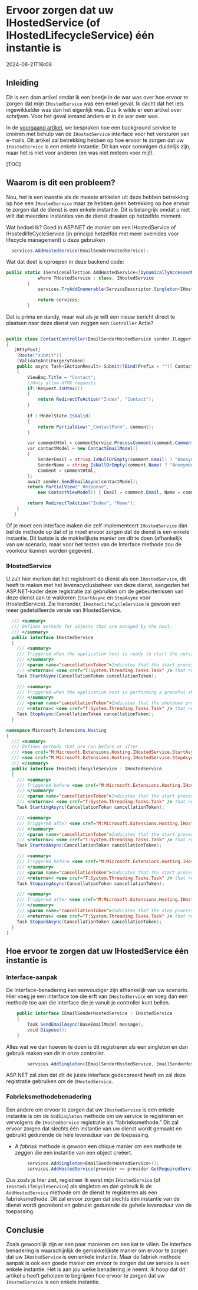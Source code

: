 # Ervoor zorgen dat uw IHostedService (of IHostedLifecycleService) één instantie is

<!--category-- ASP.NET -->
<datetime class="hidden">2024-08-21T16:08</datetime>

## Inleiding

Dit is een dom artikel omdat ik een beetje in de war was over hoe ervoor te zorgen dat mijn `IHostedService` was een enkel geval. Ik dacht dat het iets ingewikkelder was dan het eigenlijk was. Dus ik wilde er een artikel over schrijven. Voor het geval iemand anders er in de war over was.

In de [voorgaand artikel](/blog/addingasyncsendingforemails), we bespraken hoe een background service te creëren met behulp van de `IHostedService` interface voor het versturen van e-mails. Dit artikel zal betrekking hebben op hoe ervoor te zorgen dat uw `IHostedService` is een enkele instantie.
Dit kan voor sommigen duidelijk zijn, maar het is niet voor anderen (en was niet meteen voor mij!).

[TOC]

## Waarom is dit een probleem?

Nou, het is een kwestie als de meeste artikelen uit deze hebben betrekking op hoe een `IHostedService` maar ze hebben geen betrekking op hoe ervoor te zorgen dat de dienst is een enkele instantie. Dit is belangrijk omdat u niet wilt dat meerdere instanties van de dienst draaien op hetzelfde moment.

Wat bedoel ik? Goed in ASP.NET de manier om een IHostedService of IHostedlifeCycleService (in principe hetzelfde met meer overrides voor lifecycle management) u deze gebruiken

```csharp
  services.AddHostedService(EmailSenderHostedService);
```

Wat dat doet is oproepen in deze backend code:

```csharp
public static IServiceCollection AddHostedService<[DynamicallyAccessedMembers(DynamicallyAccessedMemberTypes.PublicConstructors)] THostedService>(this IServiceCollection services)
            where THostedService : class, IHostedService
        {
            services.TryAddEnumerable(ServiceDescriptor.Singleton<IHostedService, THostedService>());

            return services;
        }

```

Dat is prima en dandy, maar wat als je wilt een nieuw bericht direct te plaatsen naar deze dienst van zeggen een `Controller` Actie?

```csharp

public class ContactController(EmailSenderHostedService sender,ILogger<BaseController> logger) ...
{
   [HttpPost]
    [Route("submit")]
    [ValidateAntiForgeryToken]
    public async Task<IActionResult> Submit([Bind(Prefix = "")] ContactViewModel comment)
    {
        ViewBag.Title = "Contact";
        //Only allow HTMX requests
        if(!Request.IsHtmx())
        {
            return RedirectToAction("Index", "Contact");
        }
      
        if (!ModelState.IsValid)
        {
            return PartialView("_ContactForm", comment);
        }

        var commentHtml = commentService.ProcessComment(comment.Comment);
        var contactModel = new ContactEmailModel()
        {
            SenderEmail = string.IsNullOrEmpty(comment.Email) ? "Anonymous" : comment.Email,
            SenderName = string.IsNullOrEmpty(comment.Name) ? "Anonymous" : comment.Name,
            Comment = commentHtml,
        };
        await sender.SendEmailAsync(contactModel);
        return PartialView("_Response",
            new ContactViewModel() { Email = comment.Email, Name = comment.Name, Comment = commentHtml });

        return RedirectToAction("Index", "Home");
    }
   }
```

Of je moet een interface maken die zelf implementeert `IHostedService` dan bel de methode op dat of je moet ervoor zorgen dat de dienst is een enkele instantie. Dit laatste is de makkelijkste manier om dit te doen (afhankelijk van uw scenario, maar voor het testen van de Interface methode zou de voorkeur kunnen worden gegeven).

### IHostedService

U zult hier merken dat het registreert de dienst als een `IHostedService`, dit heeft te maken met het levenscyclusbeheer van deze dienst, aangezien het ASP.NET-kader deze registratie zal gebruiken om de gebeurtenissen van deze dienst aan te wakkeren (`StartAsync` en `StopAsync` voor IHostedService). Zie hieronder, `IHostedlifeCycleService` is gewoon een meer gedetailleerde versie van IHostedService.

```csharp
  /// <summary>
  /// Defines methods for objects that are managed by the host.
  /// </summary>
  public interface IHostedService
  {
    /// <summary>
    /// Triggered when the application host is ready to start the service.
    /// </summary>
    /// <param name="cancellationToken">Indicates that the start process has been aborted.</param>
    /// <returns>A <see cref="T:System.Threading.Tasks.Task" /> that represents the asynchronous Start operation.</returns>
    Task StartAsync(CancellationToken cancellationToken);

    /// <summary>
    /// Triggered when the application host is performing a graceful shutdown.
    /// </summary>
    /// <param name="cancellationToken">Indicates that the shutdown process should no longer be graceful.</param>
    /// <returns>A <see cref="T:System.Threading.Tasks.Task" /> that represents the asynchronous Stop operation.</returns>
    Task StopAsync(CancellationToken cancellationToken);
  }

namespace Microsoft.Extensions.Hosting
{
  /// <summary>
  /// Defines methods that are run before or after
  /// <see cref="M:Microsoft.Extensions.Hosting.IHostedService.StartAsync(System.Threading.CancellationToken)" /> and
  /// <see cref="M:Microsoft.Extensions.Hosting.IHostedService.StopAsync(System.Threading.CancellationToken)" />.
  /// </summary>
  public interface IHostedLifecycleService : IHostedService
  {
    /// <summary>
    /// Triggered before <see cref="M:Microsoft.Extensions.Hosting.IHostedService.StartAsync(System.Threading.CancellationToken)" />.
    /// </summary>
    /// <param name="cancellationToken">Indicates that the start process has been aborted.</param>
    /// <returns>A <see cref="T:System.Threading.Tasks.Task" /> that represents the asynchronous operation.</returns>
    Task StartingAsync(CancellationToken cancellationToken);

    /// <summary>
    /// Triggered after <see cref="M:Microsoft.Extensions.Hosting.IHostedService.StartAsync(System.Threading.CancellationToken)" />.
    /// </summary>
    /// <param name="cancellationToken">Indicates that the start process has been aborted.</param>
    /// <returns>A <see cref="T:System.Threading.Tasks.Task" /> that represents the asynchronous operation.</returns>
    Task StartedAsync(CancellationToken cancellationToken);

    /// <summary>
    /// Triggered before <see cref="M:Microsoft.Extensions.Hosting.IHostedService.StopAsync(System.Threading.CancellationToken)" />.
    /// </summary>
    /// <param name="cancellationToken">Indicates that the start process has been aborted.</param>
    /// <returns>A <see cref="T:System.Threading.Tasks.Task" /> that represents the asynchronous operation.</returns>
    Task StoppingAsync(CancellationToken cancellationToken);

    /// <summary>
    /// Triggered after <see cref="M:Microsoft.Extensions.Hosting.IHostedService.StopAsync(System.Threading.CancellationToken)" />.
    /// </summary>
    /// <param name="cancellationToken">Indicates that the stop process has been aborted.</param>
    /// <returns>A <see cref="T:System.Threading.Tasks.Task" /> that represents the asynchronous operation.</returns>
    Task StoppedAsync(CancellationToken cancellationToken);
  }
}
```

## Hoe ervoor te zorgen dat uw IHostedService één instantie is

### Interface-aanpak

De Interface-benadering kan eenvoudiger zijn afhankelijk van uw scenario. Hier voeg je een interface toe die erft van `IHostedService` en voeg dan een methode toe aan die interface die je vanuit je controller kunt bellen.

```csharp
    public interface IEmailSenderHostedService : IHostedService
    {
        Task SendEmailAsync(BaseEmailModel message);
        void Dispose();
    }
```

Alles wat we dan hoeven te doen is dit registreren als een singleton en dan gebruik maken van dit in onze controller.

```csharp
        services.AddSingleton<IEmailSenderHostedService, EmailSenderHostedService>();
```

ASP.NET zal zien dat dit de juiste interface gedecoreerd heeft en zal deze registratie gebruiken om de `IHostedService`.

### Fabrieksmethodebenadering

Een andere om ervoor te zorgen dat uw `IHostedService` is een enkele instantie is om de `AddSingleton` methode om uw service te registreren en vervolgens de `IHostedService` registratie als "fabrieksmethode." Dit zal ervoor zorgen dat slechts één instantie van uw dienst wordt gemaakt en gebruikt gedurende de hele levensduur van de toepassing.

* A *fabriek* methode is gewoon een chique manier om een methode te zeggen die een instantie van een object creëert.

```csharp
        services.AddSingleton<EmailSenderHostedService>();
        services.AddHostedService(provider => provider.GetRequiredService<EmailSenderHostedService>());
```

Dus zoals je hier ziet, registreer ik eerst mijn `IHostedService` (of `IHostedLifeCycleService`) als singleton en dan gebruik ik de `AddHostedService` methode om de dienst te registreren als een fabrieksmethode. Dit zal ervoor zorgen dat slechts één instantie van de dienst wordt gecreëerd en gebruikt gedurende de gehele levensduur van de toepassing.

## Conclusie

Zoals gewoonlijk zijn er een paar manieren om een kat te villen. De interface benadering is waarschijnlijk de gemakkelijkste manier om ervoor te zorgen dat uw `IHostedService` is een enkele instantie. Maar de fabriek methode aanpak is ook een goede manier om ervoor te zorgen dat uw service is een enkele instantie. Het is aan jou welke benadering je neemt. Ik hoop dat dit artikel u heeft geholpen te begrijpen hoe ervoor te zorgen dat uw `IHostedService` is een enkele instantie.